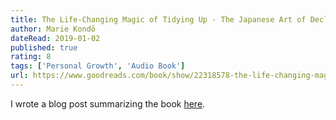 ```yaml
---
title: The Life-Changing Magic of Tidying Up - The Japanese Art of Decluttering and Organizing
author: Marie Kondō
dateRead: 2019-01-02
published: true
rating: 8
tags: ['Personal Growth', 'Audio Book']
url: https://www.goodreads.com/book/show/22318578-the-life-changing-magic-of-tidying-up
---
```


I wrote a blog post summarizing the book [here](/book-summary-the-life-changing-magic-of-tidying-up).
